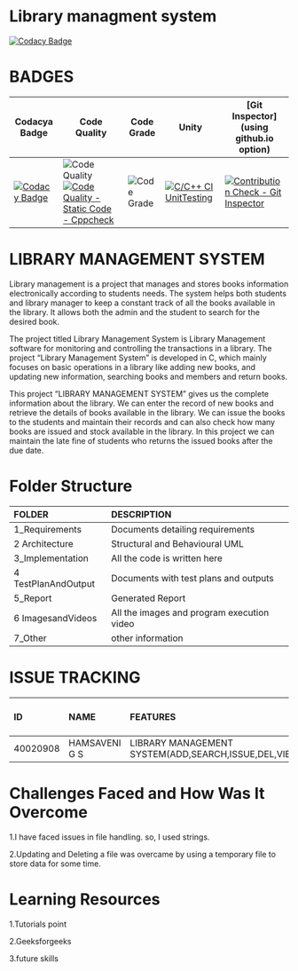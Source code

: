 # Library managment system

[![Codacy Badge](https://api.codacy.com/project/badge/Grade/f8013c501e0f446bb28470e737baa29e)](https://app.codacy.com/gh/hamsaveni2016/M1_Previous-Project_Library-Mangment?utm_source=github.com&utm_medium=referral&utm_content=hamsaveni2016/M1_Previous-Project_Library-Mangment&utm_campaign=Badge_Grade_Settings)




# BADGES
| Codacya Badge | Code Quality | Code Grade | Unity |[Git Inspector](using github.io option)
|---------------|--------------|------------|-------|---------------------------------------
[![Codacy Badge](https://app.codacy.com/project/badge/Grade/d54c3a7b6b9d4a2ebc82846fd673864e)](https://www.codacy.com/gh/hamsaveni2016/M1_Previous-Project_Library-Mangment/dashboard?utm_source=github.com&amp;utm_medium=referral&amp;utm_content=hamsaveni2016/M1_Previous-Project_Library-Mangment&amp;utm_campaign=Badge_Grade) | ![Code Quality](https://api.codiga.io/project/29818/score/svg)[![Code Quality - Static Code - Cppcheck](https://github.com/hamsaveni2016/M1_Previous-Project_Library-Mangment/actions/workflows/cppcheck.yml/badge.svg)](https://github.com/hamsaveni2016/M1_Previous-Project_Library-Mangment/actions/workflows/cppcheck.yml) | ![Code Grade](https://api.codiga.io/project/29818/status/svg) | [![C/C++ CI UnitTesting](https://github.com/hamsaveni2016/M1_Previous-Project_Library-Mangment/actions/workflows/unity.yml/badge.svg)](https://github.com/hamsaveni2016/M1_Previous-Project_Library-Mangment/actions/workflows/unity.yml) | [![Contribution Check - Git Inspector](https://github.com/hamsaveni2016/M1_Previous-Project_Library-Mangment/actions/workflows/gitinspector.yml/badge.svg)](https://github.com/hamsaveni2016/M1_Previous-Project_Library-Mangment/actions/workflows/gitinspector.yml)



# **LIBRARY MANAGEMENT SYSTEM**

Library management is a project that manages and stores books information electronically according to students needs. The system helps both students and library manager to keep a constant track of all the books available in the library. It allows both the admin and the student to search for the desired book.

The project titled Library Management System is Library Management software for monitoring and controlling the transactions in a library. The project “Library Management System” is developed in C, which mainly focuses on basic operations in a library like adding new books, and updating new information, searching books and members and return books.

This project “LIBRARY MANAGEMENT SYSTEM” gives us the complete information about the library. We can enter the record of new books and retrieve the details of books available in the library. We can issue the books to the students and maintain their records and can also check how many books are issued and stock available in the library. In this project we can maintain the late fine of students who returns the issued books after the due date.

# Folder Structure
|FOLDER|DESCRIPTION|
|:-----|:----------|
|1_Requirements|Documents detailing requirements|
|2 Architecture|Structural and Behavioural UML|
|3_Implementation|All the code is written here|
|4 TestPlanAndOutput|Documents with test plans and outputs|
|5_Report|Generated Report|
|6 ImagesandVideos|All the images and program execution video|
|7_Other|other information|

# ISSUE TRACKING
|ID|NAME|FEATURES|ISSUES RAISED|ISSUES RESOLVED|TOTAL TESTCASES|TOTAL TESTCASES PASSED|
|:----|:---|:-------|:------------|:--------------|:--------------|:---------------------|
|40020908|HAMSAVENI G S|LIBRARY MANAGEMENT SYSTEM(ADD,SEARCH,ISSUE,DEL,VIEW)|3|3|5|5|

# Challenges Faced and How Was It Overcome
1.I have faced issues in file handling. so, I used strings.

2.Updating and Deleting a file was overcame by using a temporary file to store data for some time.

# Learning Resources
1.Tutorials point

2.Geeksforgeeks

3.future skills
